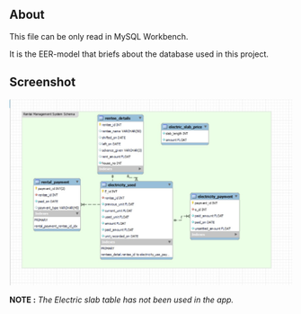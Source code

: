## About

This file can be only read in MySQL Workbench.

It is the EER-model that briefs about the database used in this project.

## Screenshot

![](https://github.com/Aman-Kisan/Rental-Management-System-Project/blob/main/DB/Model/RMS-Model-screenshot.jpg)

**NOTE :** *The Electric slab table has not been used in the app.*
